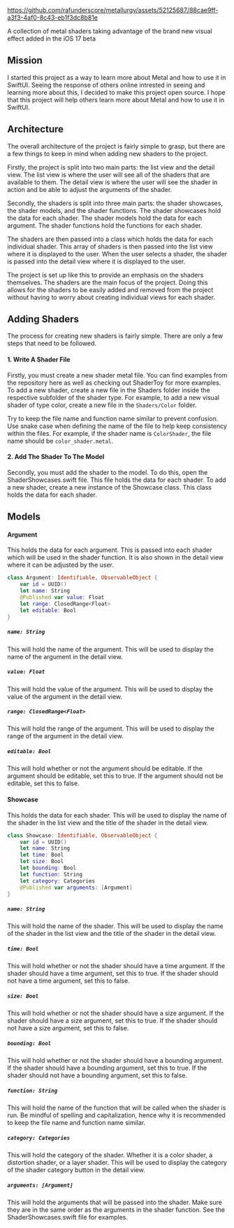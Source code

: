 https://github.com/rafunderscore/metallurgy/assets/52125687/88cae9ff-a3f3-4af0-8c43-eb1f3dc8b81e

A collection of metal shaders taking advantage of the brand new visual effect added in the iOS 17 beta

## Mission

I started this project as a way to learn more about Metal and how to use it in SwiftUI. Seeing the response of others online intrested in seeing and learning more about this, I decided to make this project open source. I hope that this project will help others learn more about Metal and how to use it in SwiftUI.

## Architecture

The overall architecture of the project is fairly simple to grasp, but there are a few things to keep in mind when adding new shaders to the project.

Firstly, the project is split into two main parts: the list view and the detail view. The list view is where the user will see all of the shaders that are available to them. The detail view is where the user will see the shader in action and be able to adjust the arguments of the shader.

Secondly, the shaders is split into three main parts: the shader showcases, the shader models, and the shader functions. The shader showcases hold the data for each shader. The shader models hold the data for each argument. The shader functions hold the functions for each shader.

The shaders are then passed into a class which holds the data for each individual shader. This array of shaders is then passed into the list view where it is displayed to the user. When the user selects a shader, the shader is passed into the detail view where it is displayed to the user.

The project is set up like this to provide an emphasis on the shaders themselves. The shaders are the main focus of the project. Doing this allows for the shaders to be easily added and removed from the project without having to worry about creating individual views for each shader.

## Adding Shaders

The process for creating new shaders is fairly simple. There are only a few steps that need to be followed.

#### 1. Write A Shader File

Firstly, you must create a new shader metal file. You can find examples from the repository here as well as checking out ShaderToy for more examples. To add a new shader, create a new file in the Shaders folder inside the respective subfolder of the shader type. For example, to add a new visual shader of type color, create a new file in the <code>Shaders/Color</code> folder. 

Try to keep the file name and function name similar to prevent confusion. Use snake case when defining the name of the file to help keep consistency within the files. For example, if the shader name is <code>ColorShader</code>, the file name should be <code>color_shader.metal</code>.

#### 2. Add The Shader To The Model

Secondly, you must add the shader to the model. To do this, open the ShaderShowcases.swift file. This file holds the data for each shader. To add a new shader, create a new instance of the Showcase class. This class holds the data for each shader.

## Models

#### Argument 

This holds the data for each argument. This is passed into each shader which will be used in the shader function. It is also shown in the detail view where it can be adjusted by the user.

```swift
class Argument: Identifiable, ObservableObject {
    var id = UUID()
    let name: String
    @Published var value: Float
    let range: ClosedRange<Float>
    let editable: Bool
}
```

##### `name: String`

This will hold the name of the argument. This will be used to display the name of the argument in the detail view.

##### `value: Float`

This will hold the value of the argument. This will be used to display the value of the argument in the detail view.

##### `range: ClosedRange<Float>`

This will hold the range of the argument. This will be used to display the range of the argument in the detail view.

##### `editable: Bool`

This will hold whether or not the argument should be editable. If the argument should be editable, set this to true. If the argument should not be editable, set this to false.

#### Showcase 

This holds the data for each shader. This will be used to display the name of the shader in the list view and the title of the shader in the detail view.

```swift
class Showcase: Identifiable, ObservableObject {
    var id = UUID()
    let name: String
    let time: Bool
    let size: Bool
    let bounding: Bool
    let function: String
    let category: Categories
    @Published var arguments: [Argument]
}
```

##### `name: String`

This will hold the name of the shader. This will be used to display the name of the shader in the list view and the title of the shader in the detail view.

##### `time: Bool`

This will hold whether or not the shader should have a time argument. If the shader should have a time argument, set this to true. If the shader should not have a time argument, set this to false.

##### `size: Bool`

This will hold whether or not the shader should have a size argument. If the shader should have a size argument, set this to true. If the shader should not have a size argument, set this to false.

##### `bounding: Bool`

This will hold whether or not the shader should have a bounding argument. If the shader should have a bounding argument, set this to true. If the shader should not have a bounding argument, set this to false.

##### `function: String`

This will hold the name of the function that will be called when the shader is run. Be mindful of spelling and capitalization, hence why it is recommended to keep the file name and function name similar.

##### `category: Categories`

This will hold the category of the shader. Whether it is a color shader, a distortion shader, or a layer shader. This will be used to display the category of the shader category button in the detail view.

##### `arguments: [Argument]`

This will hold the arguments that will be passed into the shader. Make sure they are in the same order as the arguments in the shader function. See the ShaderShowcases.swift file for examples.
